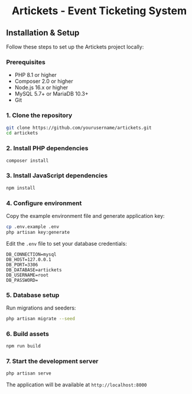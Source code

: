 <p align="center">
<h1 align="center">Artickets - Event Ticketing System</h1>
</p>

## Installation & Setup

Follow these steps to set up the Artickets project locally:

### Prerequisites
- PHP 8.1 or higher
- Composer 2.0 or higher
- Node.js 16.x or higher
- MySQL 5.7+ or MariaDB 10.3+
- Git

### 1. Clone the repository
```bash
git clone https://github.com/yourusername/artickets.git
cd artickets
```

### 2. Install PHP dependencies
```bash
composer install
```

### 3. Install JavaScript dependencies
```bash
npm install
```

### 4. Configure environment
Copy the example environment file and generate application key:
```bash
cp .env.example .env
php artisan key:generate
```

Edit the `.env` file to set your database credentials:
```env
DB_CONNECTION=mysql
DB_HOST=127.0.0.1
DB_PORT=3306
DB_DATABASE=artickets
DB_USERNAME=root
DB_PASSWORD=
```

### 5. Database setup
Run migrations and seeders:
```bash
php artisan migrate --seed
```

### 6. Build assets
```bash
npm run build
```

### 7. Start the development server
```bash
php artisan serve
```

The application will be available at `http://localhost:8000`

